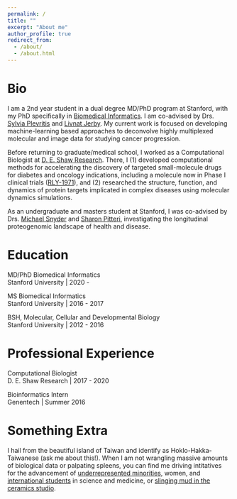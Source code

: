 ```yaml
---
permalink: /
title: ""
excerpt: "About me"
author_profile: true
redirect_from: 
  - /about/
  - /about.html
---
```


Bio
======

I am a 2nd year student in a dual degree MD/PhD program at Stanford, with my PhD specifically in [Biomedical Informatics](https://med.stanford.edu/dbds/education/biomedical-informatics-graduate-program.html). I am co-advised by Drs. [Sylvia Plevritis](https://med.stanford.edu/plevritis.html) and [Livnat Jerby](https://ray-point-e4nb.squarespace.com/). My current work is focused on developing machine-learning based approaches to deconvolve highly multiplexed molecular and image data for studying cancer progression.

Before returning to graduate/medical school, I worked as a Computational Biologist at [D. E. Shaw Research](https://www.deshawresearch.com/). There, I (1) developed computational methods for accelerating the discovery of targeted small-molecule drugs for diabetes and oncology indications, including a molecule now in Phase I clinical trials ([RLY-1971](https://clinicaltrials.gov/ct2/show/NCT04252339)), and (2) researched the structure, function, and dynamics of protein targets implicated in complex diseases using molecular dynamics simulations. 

As an undergraduate and masters student at Stanford, I was co-advised by Drs. [Michael Snyder](https://med.stanford.edu/snyderlab.html) and [Sharon Pitteri](https://med.stanford.edu/pitterilab.html), investigating the longitudinal proteogenomic landscape of health and disease.

Education
======

MD/PhD Biomedical Informatics
<br> Stanford University | 2020 - 

MS Biomedical Informatics 
<br> Stanford University | 2016 - 2017

BSH, Molecular, Cellular and Developmental Biology 
<br> Stanford University | 2012 - 2016

Professional Experience
======

Computational Biologist
<br> D. E. Shaw Research | 2017 - 2020 

Bioinformatics Intern
<br> Genentech | Summer 2016


Something Extra
======

I hail from the beautiful island of Taiwan and identify as Hoklo-Hakka-Taiwanese (ask me about this!). When I am not wrangling massive amounts of biological data or palpating spleens, you can find me driving intitatives for the advancement of [underrepresented minorities](https://med.stanford.edu/bmi/prospective-students/PhD-degree-biomedical-informatics.html), women, and [international students](https://www.f1doctor.com/mentors-2-0/christine-yiwen-yeh) in science and medicine, or [slinging mud in the ceramics studio](https://www.instagram.com/clay.by.christine/).
